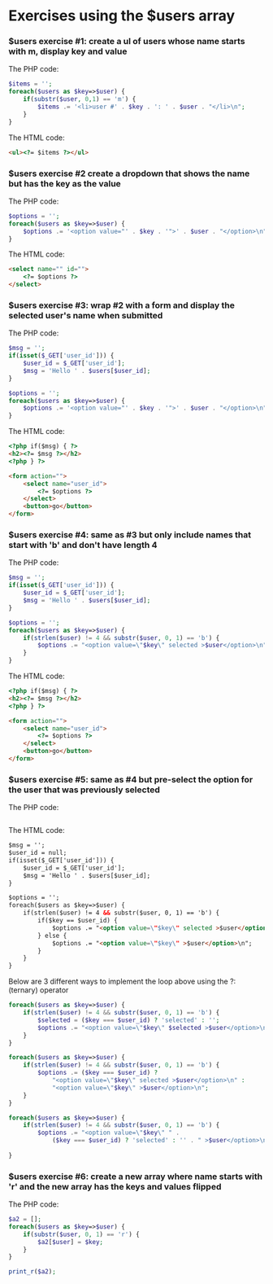 # Exercises using the $users array

### $users exercise #1: create a ul of users whose name starts with m, display key and value
The PHP code:
```php
$items = '';
foreach($users as $key=>$user) {
    if(substr($user, 0,1) == 'm') {
        $items .= '<li>user #' . $key . ': ' . $user . "</li>\n";
    }
}
```
The HTML code:
```html
<ul><?= $items ?></ul>
```

### $users exercise #2 create a dropdown that shows the name but has the key as the value
The PHP code:
```php
$options = '';
foreach($users as $key=>$user) {
    $options .= '<option value="' . $key . '">' . $user . "</option>\n";
}
```
The HTML code:
```html
<select name="" id="">
    <?= $options ?>
</select>
```

### $users exercise #3: wrap #2 with a form and display the selected user's name when submitted
The PHP code:
```php
$msg = '';
if(isset($_GET['user_id'])) {
    $user_id = $_GET['user_id'];
    $msg = 'Hello ' . $users[$user_id];
}

$options = '';
foreach($users as $key=>$user) {
    $options .= '<option value="' . $key . '">' . $user . "</option>\n";
}
```
The HTML code:
```html
<?php if($msg) { ?>
<h2><?= $msg ?></h2>
<?php } ?>

<form action="">
    <select name="user_id">
        <?= $options ?>
    </select>
    <button>go</button>
</form>
```

### $users exercise #4: same as #3 but only include names that start with 'b' and don't have length 4
The PHP code:
```php
$msg = '';
if(isset($_GET['user_id'])) {
    $user_id = $_GET['user_id'];
    $msg = 'Hello ' . $users[$user_id];
}

$options = '';
foreach($users as $key=>$user) {
    if(strlen($user) != 4 && substr($user, 0, 1) == 'b') {
        $options .= "<option value=\"$key\" selected >$user</option>\n";
    }
}
```
The HTML code:
```html
<?php if($msg) { ?>
<h2><?= $msg ?></h2>
<?php } ?>

<form action="">
    <select name="user_id">
        <?= $options ?>
    </select>
    <button>go</button>
</form>
```

### $users exercise #5: same as #4 but pre-select the option for the user that was previously selected
The PHP code:
```php

```
The HTML code:
```html
$msg = '';
$user_id = null;
if(isset($_GET['user_id'])) {
    $user_id = $_GET['user_id'];
    $msg = 'Hello ' . $users[$user_id];
}

$options = '';
foreach($users as $key=>$user) {
    if(strlen($user) != 4 && substr($user, 0, 1) == 'b') {
        if($key == $user_id) {
            $options .= "<option value=\"$key\" selected >$user</option>\n";
        } else {
            $options .= "<option value=\"$key\" >$user</option>\n";
        }
    }
}
```
Below are 3 different ways to implement the loop above using the ?: (ternary) operator
```php
foreach($users as $key=>$user) {
    if(strlen($user) != 4 && substr($user, 0, 1) == 'b') {
        $selected = ($key === $user_id) ? 'selected' : '';
        $options .= "<option value=\"$key\" $selected >$user</option>\n";
    }
}
```

```php
foreach($users as $key=>$user) {
    if(strlen($user) != 4 && substr($user, 0, 1) == 'b') {
        $options .= ($key === $user_id) ?
            "<option value=\"$key\" selected >$user</option>\n" :
            "<option value=\"$key\" >$user</option>\n";
    }
}

```

```php
foreach($users as $key=>$user) {
    if(strlen($user) != 4 && substr($user, 0, 1) == 'b') {
        $options .= "<option value=\"$key\" " .
            ($key === $user_id) ? 'selected' : '' . " >$user</option>\n";
    
}

```

### $users exercise #6: create a new array where name starts with 'r' and the new array has the keys and values flipped
The PHP code:
```php
$a2 = [];
foreach($users as $key=>$user) {
    if(substr($user, 0, 1) == 'r') {
        $a2[$user] = $key;
    }
}

print_r($a2);
```

